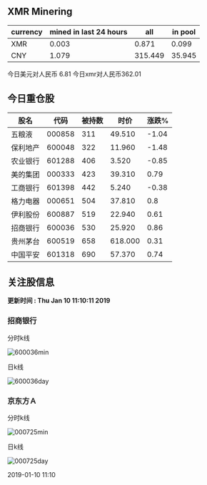 ## XMR Minering

|currency|mined in last 24 hours|all|in pool|
|---|---|---|---|
|XMR|0.003|0.871|0.099|
|CNY|1.079|315.449|35.945|

今日美元对人民币 6.81	今日xmr对人民币362.01


## 今日重仓股 

|股名|代码|被持数|时价|涨跌%|
|---|---|---|---|---|
|五粮液|000858|311|49.510|-1.04|
|保利地产|600048|322|11.960|-1.48|
|农业银行|601288|406|3.520|-0.85|
|美的集团|000333|423|39.310|0.79|
|工商银行|601398|442|5.240|-0.38|
|格力电器|000651|504|37.810|0.8|
|伊利股份|600887|519|22.940|0.61|
|招商银行|600036|530|25.920|0.86|
|贵州茅台|600519|658|618.000|0.31|
|中国平安|601318|690|57.370|0.74|

## 关注股信息
**更新时间 : Thu Jan 10 11:10:11 2019**
### 招商银行 
分时k线

![600036min](http://image.sinajs.cn/newchart/min/n/sh600036.gif)

日k线

![600036day](http://image.sinajs.cn/newchart/daily/n/sh600036.gif)

### 京东方Ａ 
分时k线

![000725min](http://image.sinajs.cn/newchart/min/n/sz000725.gif)

日k线

![000725day](http://image.sinajs.cn/newchart/daily/n/sz000725.gif)

2019-01-10 11:10